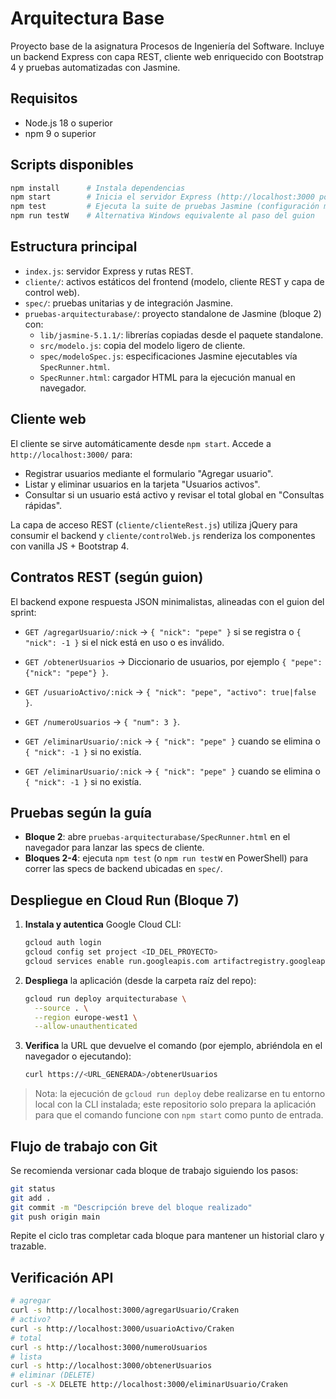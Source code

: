 # Arquitectura Base

Proyecto base de la asignatura Procesos de Ingeniería del Software. Incluye un backend Express con capa REST, cliente web enriquecido con Bootstrap 4 y pruebas automatizadas con Jasmine.

## Requisitos

- Node.js 18 o superior
- npm 9 o superior

## Scripts disponibles

```bash
npm install      # Instala dependencias
npm start        # Inicia el servidor Express (http://localhost:3000 por defecto)
npm test         # Ejecuta la suite de pruebas Jasmine (configuración multiplataforma)
npm run testW    # Alternativa Windows equivalente al paso del guion
```

## Estructura principal

- `index.js`: servidor Express y rutas REST.
- `cliente/`: activos estáticos del frontend (modelo, cliente REST y capa de control web).
- `spec/`: pruebas unitarias y de integración Jasmine.
- `pruebas-arquitecturabase/`: proyecto standalone de Jasmine (bloque 2) con:
	- `lib/jasmine-5.1.1/`: librerías copiadas desde el paquete standalone.
	- `src/modelo.js`: copia del modelo ligero de cliente.
	- `spec/modeloSpec.js`: especificaciones Jasmine ejecutables vía `SpecRunner.html`.
	- `SpecRunner.html`: cargador HTML para la ejecución manual en navegador.

## Cliente web

El cliente se sirve automáticamente desde `npm start`. Accede a `http://localhost:3000/` para:

- Registrar usuarios mediante el formulario "Agregar usuario".
- Listar y eliminar usuarios en la tarjeta "Usuarios activos".
- Consultar si un usuario está activo y revisar el total global en "Consultas rápidas".

La capa de acceso REST (`cliente/clienteRest.js`) utiliza jQuery para consumir el backend y `cliente/controlWeb.js` renderiza los componentes con vanilla JS + Bootstrap 4.

## Contratos REST (según guion)

El backend expone respuesta JSON minimalistas, alineadas con el guion del sprint:

- `GET /agregarUsuario/:nick` → `{ "nick": "pepe" }` si se registra o `{ "nick": -1 }` si el nick está en uso o es inválido.
- `GET /obtenerUsuarios` → Diccionario de usuarios, por ejemplo `{ "pepe": {"nick": "pepe"} }`.
- `GET /usuarioActivo/:nick` → `{ "nick": "pepe", "activo": true|false }`.
- `GET /numeroUsuarios` → `{ "num": 3 }`.
- `GET /eliminarUsuario/:nick` → `{ "nick": "pepe" }` cuando se elimina o `{ "nick": -1 }` si no existía.

- `GET /eliminarUsuario/:nick` → `{ "nick": "pepe" }` cuando se elimina o `{ "nick": -1 }` si no existía.

## Pruebas según la guía

- **Bloque 2**: abre `pruebas-arquitecturabase/SpecRunner.html` en el navegador para lanzar las specs de cliente.
- **Bloques 2-4**: ejecuta `npm test` (o `npm run testW` en PowerShell) para correr las specs de backend ubicadas en `spec/`.

## Despliegue en Cloud Run (Bloque 7)

1. **Instala y autentica** Google Cloud CLI:
	```bash
	gcloud auth login
	gcloud config set project <ID_DEL_PROYECTO>
	gcloud services enable run.googleapis.com artifactregistry.googleapis.com
	```
2. **Despliega** la aplicación (desde la carpeta raíz del repo):
	```bash
	gcloud run deploy arquitecturabase \
	  --source . \
	  --region europe-west1 \
	  --allow-unauthenticated
	```
3. **Verifica** la URL que devuelve el comando (por ejemplo, abriéndola en el navegador o ejecutando):
	```bash
	curl https://<URL_GENERADA>/obtenerUsuarios
	```

> Nota: la ejecución de `gcloud run deploy` debe realizarse en tu entorno local con la CLI instalada; este repositorio solo prepara la aplicación para que el comando funcione con `npm start` como punto de entrada.

## Flujo de trabajo con Git

Se recomienda versionar cada bloque de trabajo siguiendo los pasos:

```bash
git status
git add .
git commit -m "Descripción breve del bloque realizado"
git push origin main
```

Repite el ciclo tras completar cada bloque para mantener un historial claro y trazable.

## Verificación API

```bash
# agregar
curl -s http://localhost:3000/agregarUsuario/Craken
# activo?
curl -s http://localhost:3000/usuarioActivo/Craken
# total
curl -s http://localhost:3000/numeroUsuarios
# lista
curl -s http://localhost:3000/obtenerUsuarios
# eliminar (DELETE)
curl -s -X DELETE http://localhost:3000/eliminarUsuario/Craken
```

